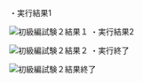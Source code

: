 ・実行結果1


![初級編試験２結果１](https://github.com/user-attachments/assets/6453fa4d-332b-4813-bfe6-eb9413c53ecb)
・実行結果2


![初級編試験２結果２](https://github.com/user-attachments/assets/f698f378-8f2f-4d64-a4fc-6845b9bcb360)
・実行終了


![初級編試験２結果終了](https://github.com/user-attachments/assets/82dc4927-c737-4744-a6c5-930d91be25f9)

